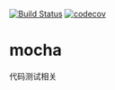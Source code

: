 [![Build Status](https://www.travis-ci.org/LTMana/mocha.svg?branch=master)](https://www.travis-ci.org/LTMana/mocha)
[![codecov](https://codecov.io/gh/LTMana/mocha/branch/master/graph/badge.svg)](https://codecov.io/gh/LTMana/mocha)

# mocha
代码测试相关
